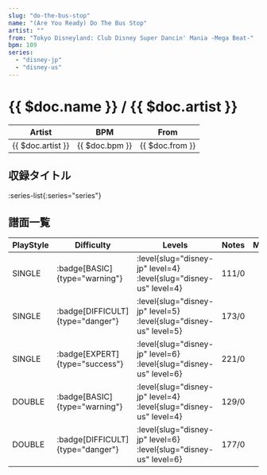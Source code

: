 ```yaml
---
slug: "do-the-bus-stop"
name: "(Are You Ready) Do The Bus Stop"
artist: ""
from: "Tokyo Disneyland: Club Disney Super Dancin' Mania -Mega Beat-"
bpm: 109
series:
  - "disney-jp"
  - "disney-us"
---
```


# {{ $doc.name }} / {{ $doc.artist }}

|Artist|BPM|From|
|------|---|----|
|{{ $doc.artist }}|{{ $doc.bpm }}|{{ $doc.from }}|

## 収録タイトル

:series-list{:series="series"}

## 譜面一覧

|PlayStyle|Difficulty|Levels|Notes|Movie|
|---------|----------|------|-----|-----|
|SINGLE| :badge[BASIC]{type="warning"}|<div class="field is-grouped is-grouped-multiline"> :level{slug="disney-jp" level=4} :level{slug="disney-us" level=4}</div>|111/0||
|SINGLE| :badge[DIFFICULT]{type="danger"}|<div class="field is-grouped is-grouped-multiline"> :level{slug="disney-jp" level=5} :level{slug="disney-us" level=5}</div>|173/0||
|SINGLE| :badge[EXPERT]{type="success"}|<div class="field is-grouped is-grouped-multiline"> :level{slug="disney-jp" level=6} :level{slug="disney-us" level=6}</div>|221/0||
|DOUBLE| :badge[BASIC]{type="warning"}|<div class="field is-grouped is-grouped-multiline"> :level{slug="disney-jp" level=4} :level{slug="disney-us" level=4}</div>|129/0||
|DOUBLE| :badge[DIFFICULT]{type="danger"}|<div class="field is-grouped is-grouped-multiline"> :level{slug="disney-jp" level=6} :level{slug="disney-us" level=6}</div>|177/0||
